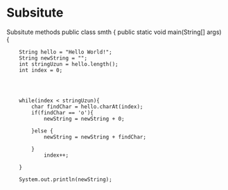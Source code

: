 # Subsitute
Subsitute methods
public class smth {
    public static void main(String[] args) {

        String hello = "Hello World!";
        String newString = "";
        int stringUzun = hello.length();
        int index = 0;




        while(index < stringUzun){
            char findChar = hello.charAt(index);
            if(findChar == 'o'){
                newString = newString + 0;

            }else {
                newString = newString + findChar;

            }
                index++;

        }

        System.out.println(newString);
